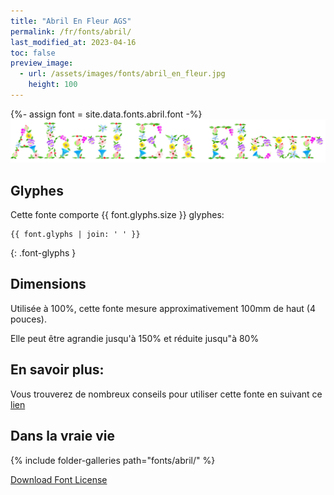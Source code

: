 ```yaml
---
title: "Abril En Fleur AGS"
permalink: /fr/fonts/abril/
last_modified_at: 2023-04-16
toc: false
preview_image:
  - url: /assets/images/fonts/abril_en_fleur.jpg
    height: 100
---
```

{%- assign font = site.data.fonts.abril.font -%}
![April En Fleur AGS](/assets/images/fonts/abril_en_fleur.jpg)

## Glyphes

Cette fonte comporte  {{ font.glyphs.size }} glyphes:

```
{{ font.glyphs | join: ' ' }}
```
{: .font-glyphs }

## Dimensions
Utilisée à 100%, cette fonte mesure approximativement 100mm de haut (4 pouces).

Elle peut être agrandie jusqu'à 150% et réduite jusqu"à 80%

## En savoir plus:
Vous trouverez de nombreux conseils pour utiliser cette fonte en suivant ce [lien](https://lyogau.over-blog.com/2022/08/abril-en-fleur-nouvelle-police-pour-inkstitch.html)


## Dans la vraie vie

{% include folder-galleries path="fonts/abril/" %}



[Download Font License](https://github.com/inkstitch/inkstitch/tree/main/fonts/abril/LICENSE)
